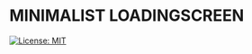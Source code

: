 # MINIMALIST LOADINGSCREEN
 
[![License: MIT](https://img.shields.io/badge/License-MIT-yellow.svg)](https://opensource.org/licenses/MIT)
